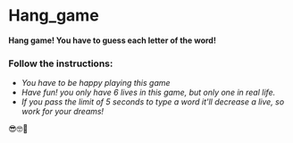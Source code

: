 # Hang_game
**Hang game! You have to guess each letter of the word!**
### Follow the instructions:
+ _You have to be happy playing this game_
+ _Have fun! you only have 6 lives in this game, but only one in real life._
+ _If you pass the limit of 5 seconds to type a word it'll decrease a live, so work for your dreams!_

 😎🤓👾 

